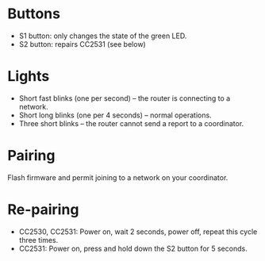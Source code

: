# Buttons

* S1 button: only changes the state of the green LED. 
* S2 button: repairs CC2531 (see below)

# Lights

* Short fast blinks (one per second) – the router is connecting to a network.
* Short long blinks (one per 4 seconds) – normal operations.
* Three short blinks – the router cannot send a report to a coordinator.

# Pairing

Flash firmware and permit joining to a network on your coordinator.

# Re-pairing

* CC2530, CC2531: Power on, wait 2 seconds, power off, repeat this cycle three times.
* CC2531: Power on, press and hold down the S2 button for 5 seconds.

